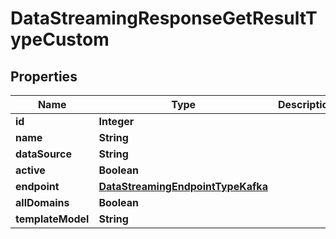 

# DataStreamingResponseGetResultTypeCustom


## Properties

| Name | Type | Description | Notes |
|------------ | ------------- | ------------- | -------------|
|**id** | **Integer** |  |  [optional] |
|**name** | **String** |  |  [optional] |
|**dataSource** | **String** |  |  [optional] |
|**active** | **Boolean** |  |  [optional] |
|**endpoint** | [**DataStreamingEndpointTypeKafka**](DataStreamingEndpointTypeKafka.md) |  |  [optional] |
|**allDomains** | **Boolean** |  |  [optional] |
|**templateModel** | **String** |  |  [optional] |



